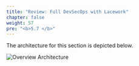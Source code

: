 ```yaml
---
title: "Review: Full DevSecOps with Lacework"
chapter: false
weight: 57
pre: "<b>5.7 </b>"
---
```


The architecture for this section is depicted below.

![Overview Architecture](/images/eks-arch.png)
